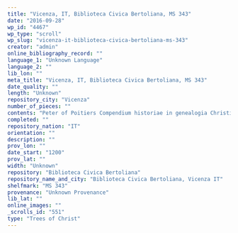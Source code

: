 ```yaml
---
title: "Vicenza, IT, Biblioteca Civica Bertoliana, MS 343"
date: "2016-09-28"
wp_id: "4467"
wp_type: "scroll"
wp_slug: "vicenza-it-biblioteca-civica-bertoliana-ms-343"
creator: "admin"
online_bibliography_record: ""
language_1: "Unknown Language"
language_2: ""
lib_lon: ""
meta_title: "Vicenza, IT, Biblioteca Civica Bertoliana, MS 343"
date_quality: ""
length: "Unknown"
repository_city: "Vicenza"
number_of_pieces: ""
contents: "Peter of Poitiers Compendium historiae in genealogia Christi."
completed: ""
repository_nation: "IT"
orientation: ""
description: ""
prov_lon: ""
date_start: "1200"
prov_lat: ""
width: "Unknown"
repository: "Biblioteca Civica Bertoliana"
repository_name_and_city: "Biblioteca Civica Bertoliana, Vicenza IT"
shelfmark: "MS 343"
provenance: "Unknown Provenance"
lib_lat: ""
online_images: ""
_scrolls_id: "551"
type: "Trees of Christ"
---
```



